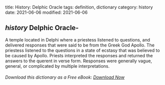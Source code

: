 title: History: Delphic Oracle
tags: definition, dictionary
category: history
date: 2021-06-06
modified: 2021-06-06

## _history_  Delphic Oracle-
A temple located in Delphi where a priestess
listened to questions, and delivered responses that were said to be
from the Greek God Apollo.   The priestess listened to the questions
in a state of ecstasy that was believed to be caused by Apollo.
Priests interpreted the responses and returned the answers to the
querent in verse form.  Responses were generally vague, general, or
complicated by multiple interpretations.


###### Download *this* dictionary as a Free eBook: [Download Now]({static}static/SerfHistoryDictionary.pdf)

